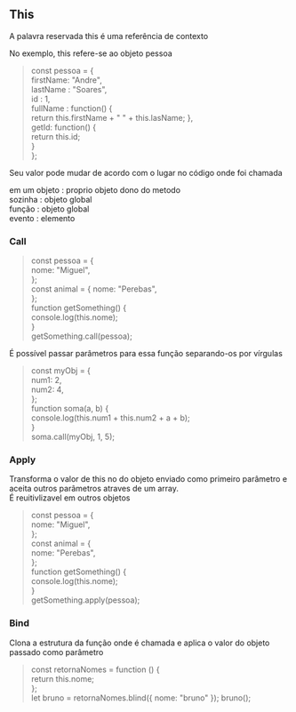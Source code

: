 ## This

A palavra reservada this é uma referência de contexto

No exemplo, this refere-se ao objeto pessoa
>const pessoa = {  
    firstName: "Andre",  
    lastName : "Soares",  
    id       : 1,  
    fullName : function() {  
        return this.firstName + " " + this.lasName;
    },  
    getId: function() {  
        return this.id;  
    }  
};  

Seu valor pode mudar de acordo com o lugar no código onde foi chamada

em um objeto : proprio objeto dono do metodo  
sozinha : objeto global  
função : objeto global  
evento : elemento  

### Call

> const pessoa = {    
    nome: "Miguel",  
};  
const animal = {
    nome: "Perebas",  
};  
function getSomething() {  
    console.log(this.nome);  
}  
getSomething.call(pessoa);  

É possível passar parâmetros para essa função separando-os por vírgulas

> const myObj = {  
    num1: 2,  
    num2: 4,  
};  
function soma(a, b) {  
    console.log(this.num1 + this.num2 + a + b);  
}  
soma.call(myObj, 1, 5);  

### Apply
Transforma o valor de this no do objeto enviado como primeiro parâmetro e aceita outros parâmetros atraves de um array.   
É reuitivlizavel em outros objetos  

> const pessoa = {  
    nome: "Miguel",  
};  
const animal = {  
    nome: "Perebas",  
};  
function getSomething() {  
    console.log(this.nome);  
}  
getSomething.apply(pessoa);  

### Bind
Clona a estrutura da função onde é chamada e aplica o valor do objeto passado como parâmetro

> const retornaNomes = function () {  
    return this.nome;  
};  
let bruno = retornaNomes.blind({ nome: "bruno" });
bruno();  




















